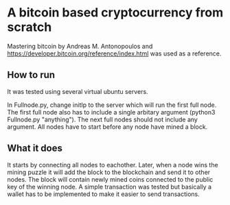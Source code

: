 # A bitcoin based cryptocurrency from scratch
Mastering bitcoin by Andreas M. Antonopoulos and https://developer.bitcoin.org/reference/index.html was used as a reference.


## How to run
It was tested using several virtual ubuntu servers.

In Fullnode.py, change initIp to the server which will run the first full node. The first full node also has to include a single arbitary argument (python3 Fullnode.py "anything"). The next full nodes should not include any argument. All nodes have to start before any node have mined a block. 

## What it does
It starts by connecting all nodes to eachother. Later, when a node wins the mining puzzle it will add the block to the blockchain and send it to other nodes. The block will contain newly mined coins connected to the public key of the winning node. A simple transaction was tested but basically a wallet has to be implemented to make it easier to send transactions.
